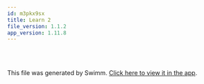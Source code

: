 ```yaml
---
id: m3pkx9sx
title: Learn 2
file_version: 1.1.2
app_version: 1.11.8
---
```


<!-- Intro - Do not remove this comment -->
<br/>

<br/>

This file was generated by Swimm. [Click here to view it in the app](https://app.swimm.io/repos/Z2l0aHViJTNBJTNBbGVhcm4tZ28lM0ElM0FyaXpxeW45/playlists/m3pkx9sx).
